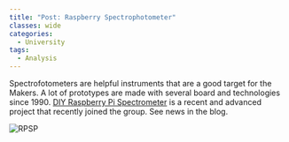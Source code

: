 ```yaml
---
title: "Post: Raspberry Spectrophotometer"
classes: wide
categories:
  - University
tags:
  - Analysis
---
```


Spectrofotometers are helpful instruments that are a good target for the Makers. A lot of prototypes are made with several board and technologies since 1990. [DIY Raspberry Pi Spectrometer](https://www.hackster.io/news/les-wright-s-diy-raspberry-pi-spectrometer-064422bae529) is a recent and advanced project that recently joined the group. See news in the blog.

![RPSP](https://hackster.imgix.net/uploads/attachments/1340012/spectometer_JYSYtllXgZ.png?auto=compress%2Cformat&w=830&h=466.875&fit=min&dpr=1)

